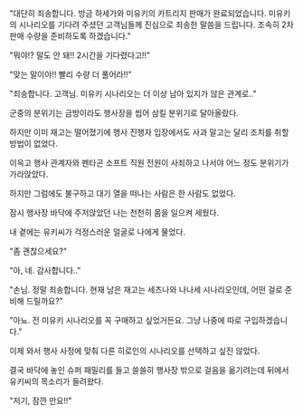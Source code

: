 "대단히 죄송합니다. 방금 하세가와 미유키의 카트리지 판매가 완료되었습니다. 미유키의 시나리오를 기다려 주셨던 고객님들께 진심으로 죄송한 말씀을 드립니다. 조속히 2차 판매 수량을 준비하도록 하겠습니다."

"뭐야!? 말도 안 돼!! 2시간을 기다렸다고!!"

"맞는 말이야!! 빨리 수량 더 풀어라!!"

"죄송합니다. 고객님. 미유키 시나리오는 더 이상 남아 있지가 않은 관계로.."

군중의 분위기는 금방이라도 행사장을 씹어 삼킬 분위기로 달아올랐다.

하지만 이미 재고는 떨어졌기에 행사 진행자 입장에서도 사과 말고는 달리 조치를 취할 방법이 없었다.

이윽고 행사 관계자와 펜타곤 소프트 직원 전원이 사죄하고 나서야 어느 정도 분위기가 가라앉았다.

하지만 그럼에도 불구하고 대기 열을 떠나는 사람은 한 사람도 없었다. 

잠시 행사장 바닥에 주저앉았던 나는 천천히 몸을 일으켜 세웠다.

내 곁에는 유키씨가 걱정스러운 얼굴로 나에게 물었다.

"좀 괜찮으세요?"

"아, 네. 감사합니다.."

"손님. 정말 죄송합니다. 현재 남은 재고는 세츠나와 나나세 시나리오인데, 어떤 걸로 준비해 드릴까요?"

"아뇨. 전 미유키 시나리오를 꼭 구매하고 싶었거든요. 그냥 나중에 따로 구입하겠습니다."

이제 와서 행사 사정에 맞춰 다른 히로인의 시나리오를 선택하고 싶진 않았다.

결국 바닥에 놓인 슈퍼 패밀리를 들고 쓸쓸히 행사장 밖으로 걸음을 옮기려는데 뒤에서 유키씨의 목소리가 들려왔다.

"저기, 잠깐 만요!!"